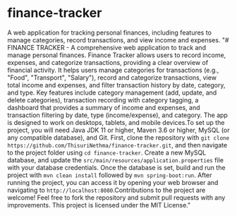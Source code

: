 # finance-tracker
A web application for tracking personal finances, including features to manage categories, record transactions, and view income and expenses.
"# FINANCE TRACKER  - A comprehensive web application to track and manage personal finances. Finance Tracker allows users to record income, expenses, and categorize transactions, providing a clear overview of financial activity. It helps users manage categories for transactions (e.g., "Food", "Transport", "Salary"), record and categorize transactions, view total income and expenses, and filter transaction history by date, category, and type. Key features include category management (add, update, and delete categories), transaction recording with category tagging, a dashboard that provides a summary of income and expenses, and transaction filtering by date, type (income/expense), and category. The app is designed to work on desktops, tablets, and mobile devices.To set up the project, you will need Java JDK 11 or higher, Maven 3.6 or higher, MySQL (or any compatible database), and Git. First, clone the repository with `git clone https://github.com/ThisuriNethma/finance-tracker.git`, and then navigate to the project folder using `cd finance-tracker`. Create a new MySQL database, and update the `src/main/resources/application.properties` file with your database credentials. Once the database is set, build and run the project with `mvn clean install` followed by `mvn spring-boot:run`. After running the project, you can access it by opening your web browser and navigating to `http://localhost:8080`.Contributions to the project are welcome! Feel free to fork the repository and submit pull requests with any improvements. This project is licensed under the MIT License." 
